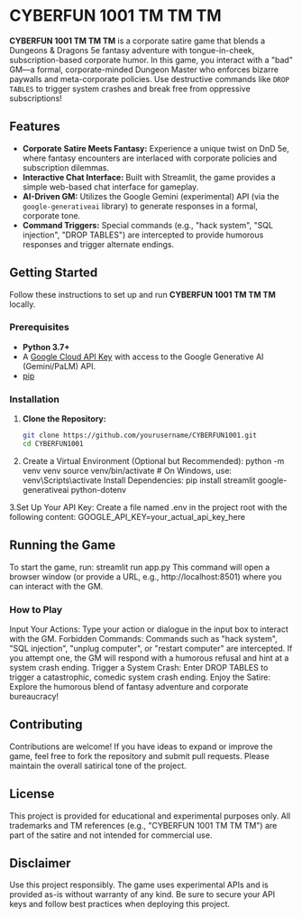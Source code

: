 # CYBERFUN 1001 TM TM TM

**CYBERFUN 1001 TM TM TM** is a corporate satire game that blends a Dungeons & Dragons 5e fantasy adventure with tongue-in-cheek, subscription-based corporate humor. In this game, you interact with a "bad" GM—a formal, corporate-minded Dungeon Master who enforces bizarre paywalls and meta-corporate policies. Use destructive commands like `DROP TABLES` to trigger system crashes and break free from oppressive subscriptions!

## Features

- **Corporate Satire Meets Fantasy:** Experience a unique twist on DnD 5e, where fantasy encounters are interlaced with corporate policies and subscription dilemmas.
- **Interactive Chat Interface:** Built with Streamlit, the game provides a simple web-based chat interface for gameplay.
- **AI-Driven GM:** Utilizes the Google Gemini (experimental) API (via the `google-generativeai` library) to generate responses in a formal, corporate tone.
- **Command Triggers:** Special commands (e.g., "hack system", "SQL injection", "DROP TABLES") are intercepted to provide humorous responses and trigger alternate endings.

## Getting Started

Follow these instructions to set up and run **CYBERFUN 1001 TM TM TM** locally.

### Prerequisites

- **Python 3.7+**
- A [Google Cloud API Key](https://cloud.google.com/) with access to the Google Generative AI (Gemini/PaLM) API.
- [pip](https://pip.pypa.io/)

### Installation

1. **Clone the Repository:**

   ```bash
   git clone https://github.com/yourusername/CYBERFUN1001.git
   cd CYBERFUN1001
   
2. Create a Virtual Environment (Optional but Recommended):
    python -m venv venv
    source venv/bin/activate  # On Windows, use: venv\Scripts\activate
    Install Dependencies:
      pip install streamlit google-generativeai python-dotenv

3.Set Up Your API Key:
Create a file named .env in the project root with the following content:
GOOGLE_API_KEY=your_actual_api_key_here

## Running the Game
To start the game, run:
  streamlit run app.py
  This command will open a browser window (or provide a URL, e.g., http://localhost:8501) where you can interact with the GM.

### How to Play
Input Your Actions: Type your action or dialogue in the input box to interact with the GM.
Forbidden Commands: Commands such as "hack system", "SQL injection", "unplug computer", or "restart computer" are intercepted. If you attempt one, the GM will respond with a humorous refusal and hint at a system crash ending.
Trigger a System Crash: Enter DROP TABLES to trigger a catastrophic, comedic system crash ending.
Enjoy the Satire: Explore the humorous blend of fantasy adventure and corporate bureaucracy!

## Contributing
Contributions are welcome! If you have ideas to expand or improve the game, feel free to fork the repository and submit pull requests. Please maintain the overall satirical tone of the project.

## License
This project is provided for educational and experimental purposes only. All trademarks and TM references (e.g., "CYBERFUN 1001 TM TM TM") are part of the satire and not intended for commercial use.

## Disclaimer
Use this project responsibly. The game uses experimental APIs and is provided as-is without warranty of any kind. Be sure to secure your API keys and follow best practices when deploying this project.
